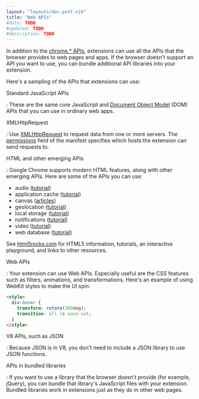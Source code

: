 ```yaml
---
layout: "layouts/doc-post.njk"
title: "Web APIs"
#date: TODO
#updated: TODO
#description: TODO
---
```


In addition to the [chrome.\* APIs][1], extensions can use all the APIs that the browser provides to
web pages and apps. If the browser doesn't support an API you want to use, you can bundle additional
API libraries into your extension.

Here's a sampling of the APIs that extensions can use:

Standard JavaScript APIs

: These are the same core JavaScript and [Document Object Model][2] (DOM) APIs that you can use in
ordinary web apps.

XMLHttpRequest

: Use [XMLHttpRequest][3] to request data from one or more servers. The [permissions][4] field of the
  manifest specifies which hosts the extension can send requests to.

HTML and other emerging APIs

: Google Chrome supports modern HTML features, along with other emerging APIs. Here are some of the
  APIs you can use:

  - audio ([tutorial][5])
  - application cache ([tutorial][6])
  - canvas ([articles][7])
  - geolocation ([tutorial][8])
  - local storage ([tutorial][9])
  - notifications ([tutorial][10])
  - video ([tutorial][11])
  - web database ([tutorial][12])

  See [html5rocks.com][13] for HTML5 information, tutorials, an interactive playground, and links to
  other resources.

Web APIs

: Your extension can use Web APIs. Especially useful are the CSS features such as filters,
  animations, and transformations. Here's an example of using WebKit styles to make the UI spin:

  ```html
  <style>
    div:hover {
      transform: rotate(360deg);
      transition: all 1s ease-out;
    }
  </style>
  ```

V8 APIs, such as JSON

: Because JSON is in V8, you don't need to include a JSON library to use JSON functions.

APIs in bundled libraries

: If you want to use a library that the browser doesn't provide (for example, jQuery), you can bundle
that library's JavaScript files with your extension. Bundled libraries work in extensions just as
they do in other web pages.

[1]: /docs/extensions/reference
[2]: https://developer.mozilla.org/docs/Web/API
[3]: /docs/extensions/mv2/xhr
[4]: /docs/extensions/mv2/declare_permissions
[5]: http://www.html5rocks.com/tutorials/audio/quick/
[6]: http://www.html5rocks.com/tutorials/appcache/beginner/
[7]: http://www.html5rocks.com/en/tutorials/#canvas
[8]: http://www.html5rocks.com/tutorials/geolocation/trip_meter/
[9]: http://www.html5rocks.com/en/tutorials/offline/storage/
[10]: http://www.html5rocks.com/tutorials/notifications/quick/
[11]: http://www.html5rocks.com/en/tutorials/video/basics/
[12]: http://www.html5rocks.com/tutorials/webdatabase/todo/
[13]: http://www.html5rocks.com
